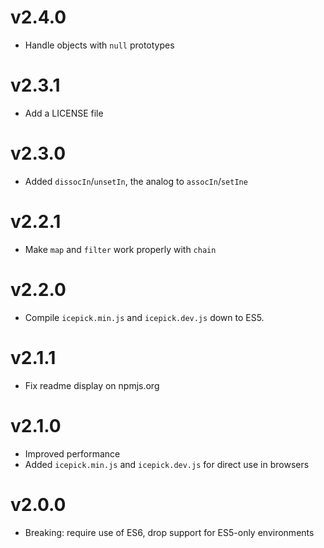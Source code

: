 # v2.4.0
- Handle objects with `null` prototypes

# v2.3.1
- Add a LICENSE file

# v2.3.0
- Added `dissocIn`/`unsetIn`, the analog to `assocIn`/`setIne`

# v2.2.1
- Make `map` and `filter` work properly with `chain`

# v2.2.0
- Compile `icepick.min.js` and `icepick.dev.js` down to ES5.

# v2.1.1
- Fix readme display on npmjs.org

# v2.1.0
- Improved performance
- Added `icepick.min.js` and `icepick.dev.js` for direct use in browsers

# v2.0.0
- Breaking: require use of ES6, drop support for ES5-only environments

